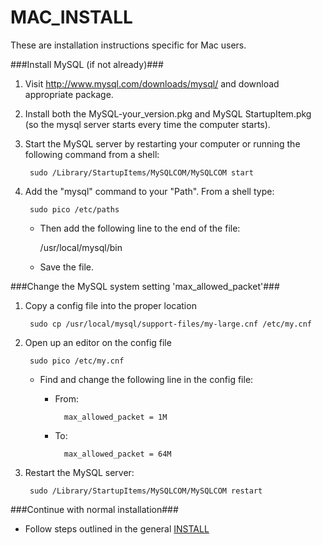 MAC_INSTALL
=
These are installation instructions specific for Mac users.

###Install MySQL (if not already)###
1. Visit http://www.mysql.com/downloads/mysql/ and download appropriate package.
2. Install both the MySQL-your_version.pkg and MySQL StartupItem.pkg (so the mysql server starts every time the computer starts). 
3. Start the MySQL server by restarting your computer or running the following command from a shell:

        sudo /Library/StartupItems/MySQLCOM/MySQLCOM start

4. Add the "mysql" command to your "Path". From a shell type:
    
        sudo pico /etc/paths

    * Then add the following line to the end of the file:

        /usr/local/mysql/bin

    * Save the file.

###Change the MySQL system setting 'max_allowed_packet'###

1. Copy a config file into the proper location

        sudo cp /usr/local/mysql/support-files/my-large.cnf /etc/my.cnf

2. Open up an editor on the config file

        sudo pico /etc/my.cnf

    * Find and change the following line in the config file:

        * From:

                max_allowed_packet = 1M

        * To:

                max_allowed_packet = 64M

3. Restart the MySQL server:

        sudo /Library/StartupItems/MySQLCOM/MySQLCOM restart

###Continue with normal installation###
* Follow steps outlined in the general [INSTALL](INSTALL.md)

 